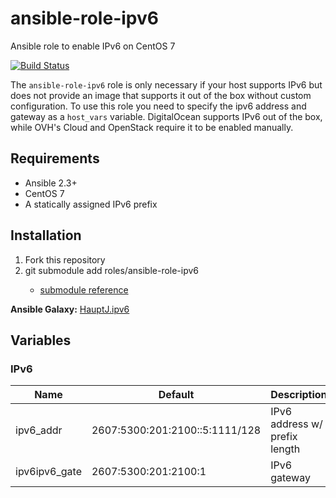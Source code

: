 # ansible-role-ipv6
Ansible role to enable IPv6 on CentOS 7

[![Build Status](https://travis-ci.org/HauptJ/ansible-role-ipv6.svg?branch=master)](https://travis-ci.org/HauptJ/ansible-role-ipv6)

The ```ansible-role-ipv6``` role is only necessary if your host supports IPv6 but does not provide an image that supports it out of the box without custom configuration.  To use this role you need to specify the ipv6 address and gateway as a ```host_vars``` variable. DigitalOcean supports IPv6 out of the box, while OVH's Cloud and OpenStack require it to be enabled manually.

## Requirements
- Ansible 2.3+
- CentOS 7
- A statically assigned IPv6 prefix

## Installation
1. Fork this repository
2. git submodule add <git host> roles/ansible-role-ipv6
    - [submodule reference](https://chrisjean.com/git-submodules-adding-using-removing-and-updating/)

**Ansible Galaxy:** [HauptJ.ipv6](https://galaxy.ansible.com/HauptJ/ipv6/)


## Variables

### IPv6

| Name 						      | Default 							                    | Description 										  |
|-----------------------|-------------------------------------------|-----------------------------------|
| ipv6_addr             | 2607:5300:201:2100::5:1111/128            | IPv6 address w/ prefix length     |
| ipv6ipv6_gate         | 2607:5300:201:2100:1                      | IPv6 gateway                      |
